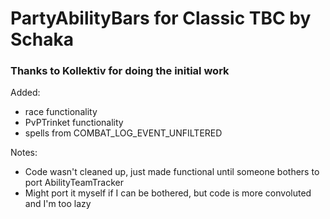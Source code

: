 # PartyAbilityBars for Classic TBC by Schaka
### Thanks to Kollektiv for doing the initial work

Added:
- race functionality
- PvPTrinket functionality  
- spells from COMBAT_LOG_EVENT_UNFILTERED

Notes:
- Code wasn't cleaned up, just made functional until someone bothers to port AbilityTeamTracker
- Might port it myself if I can be bothered, but code is more convoluted and I'm too lazy